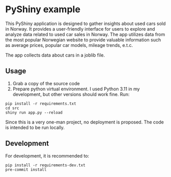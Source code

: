 # PyShiny example

This PyShiny application is designed to gather insights about used cars sold in Norway. It provides a user-friendly interface for users to explore and analyze data related to used car sales in Norway. The app utilizes data from the most popular Norwegian website to provide valuable information such as average prices, popular car models, mileage trends, e.t.c.

The app collects data about cars in a joblib file.

## Usage

1. Grab a copy of the source code
2. Prepare python virtual environment. I used Python 3.11 in my development, but other versions should work fine.
Run:
```
pip install -r requirements.txt
cd src
shiny run app.py --reload
```

Since this is a very one-man project, no deployment is proposed. The code is intended to be run locally.

## Development

For development, it is recommended to:
```
pip install -r requirements-dev.txt
pre-commit install
```
